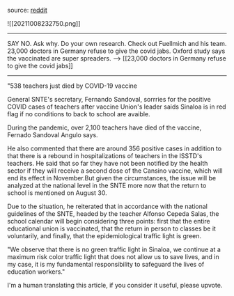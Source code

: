 source: [reddit](https://www.reddit.com/r/TrueAntiVaccination/comments/pbyfcx/sinaloa_mexico_538_vaccinated_teachers_are_dead/)

![[20211008232750.png]]

***
SAY NO. Ask why. Do your own research. Check out Fuellmich and his team. 23,000 doctors in Germany refuse to give the covid jabs. Oxford study says the vaccinated are super spreaders.
--> [[23,000 doctors in Germany refuse to give the covid jabs]] 

***
"538 teachers just died by COVID-19 vaccine

General SNTE's secretary, Fernando Sandoval, sorrries for the positive COVID cases of teachers after vaccine Union's leader saids Sinaloa is in red flag if no conditions to back to school are avaible.

During the pandemic, over 2,100 teachers have died of the vaccine, Fernado Sandoval Angulo says.

He also commented that there are around 356 positive cases in addition to that there is a rebound in hospitalizations of teachers in the ISSTD's teachers. He said that so far they have not been notified by the health sector if they will receive a second dose of the Cansino vaccine, which will end its effect in November.But given the circumstances, the issue will be analyzed at the national level in the SNTE more now that the return to school is mentioned on August 30.

Due to the situation, he reiterated that in accordance with the national guidelines of the SNTE, headed by the teacher Alfonso Cepeda Salas, the school calendar will begin considering three points: first that the entire educational union is vaccinated, that the return in person to classes be it voluntarily, and finally, that the epidemiological traffic light is green.

"We observe that there is no green traffic light in Sinaloa, we continue at a maximum risk color traffic light that does not allow us to save lives, and in my case, it is my fundamental responsibility to safeguard the lives of education workers."

I'm a human translating this article, if you consider it useful, please upvote.